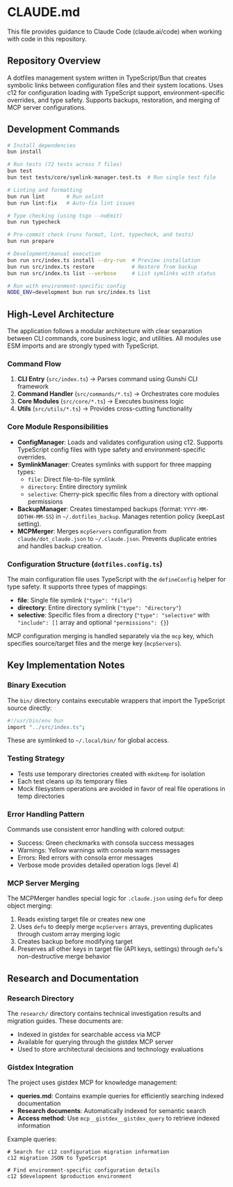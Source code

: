 # CLAUDE.md

This file provides guidance to Claude Code (claude.ai/code) when working with code in this repository.

## Repository Overview

A dotfiles management system written in TypeScript/Bun that creates symbolic links between configuration files and their system locations. Uses c12 for configuration loading with TypeScript support, environment-specific overrides, and type safety. Supports backups, restoration, and merging of MCP server configurations.

## Development Commands

```bash
# Install dependencies
bun install

# Run tests (72 tests across 7 files)
bun test
bun test tests/core/symlink-manager.test.ts  # Run single test file

# Linting and formatting
bun run lint       # Run oxlint
bun run lint:fix   # Auto-fix lint issues

# Type checking (using tsgo --noEmit)
bun run typecheck

# Pre-commit check (runs format, lint, typecheck, and tests)
bun run prepare

# Development/manual execution
bun run src/index.ts install --dry-run  # Preview installation
bun run src/index.ts restore            # Restore from backup
bun run src/index.ts list --verbose     # List symlinks with status

# Run with environment-specific config
NODE_ENV=development bun run src/index.ts list
```

## High-Level Architecture

The application follows a modular architecture with clear separation between CLI commands, core business logic, and utilities. All modules use ESM imports and are strongly typed with TypeScript.

### Command Flow

1. **CLI Entry** (`src/index.ts`) → Parses command using Gunshi CLI framework
2. **Command Handler** (`src/commands/*.ts`) → Orchestrates core modules
3. **Core Modules** (`src/core/*.ts`) → Executes business logic
4. **Utils** (`src/utils/*.ts`) → Provides cross-cutting functionality

### Core Module Responsibilities

- **ConfigManager**: Loads and validates configuration using c12. Supports TypeScript config files with type safety and environment-specific overrides.
- **SymlinkManager**: Creates symlinks with support for three mapping types:
  - `file`: Direct file-to-file symlink
  - `directory`: Entire directory symlink
  - `selective`: Cherry-pick specific files from a directory with optional permissions
- **BackupManager**: Creates timestamped backups (format: `YYYY-MM-DDTHH-MM-SS`) in `~/.dotfiles_backup`. Manages retention policy (keepLast setting).
- **MCPMerger**: Merges `mcpServers` configuration from `claude/dot_claude.json` to `~/.claude.json`. Prevents duplicate entries and handles backup creation.

### Configuration Structure (`dotfiles.config.ts`)

The main configuration file uses TypeScript with the `defineConfig` helper for type safety. It supports three types of mappings:

- **file**: Single file symlink (`"type": "file"`)
- **directory**: Entire directory symlink (`"type": "directory"`)
- **selective**: Specific files from a directory (`"type": "selective"` with `"include": []` array and optional `"permissions": {}`)

MCP configuration merging is handled separately via the `mcp` key, which specifies source/target files and the merge key (`mcpServers`).

## Key Implementation Notes

### Binary Execution

The `bin/` directory contains executable wrappers that import the TypeScript source directly:

```bash
#!/usr/bin/env bun
import "../src/index.ts";
```

These are symlinked to `~/.local/bin/` for global access.

### Testing Strategy

- Tests use temporary directories created with `mkdtemp` for isolation
- Each test cleans up its temporary files
- Mock filesystem operations are avoided in favor of real file operations in temp directories

### Error Handling Pattern

Commands use consistent error handling with colored output:

- Success: Green checkmarks with consola success messages
- Warnings: Yellow warnings with consola warn messages
- Errors: Red errors with consola error messages
- Verbose mode provides detailed operation logs (level 4)

### MCP Server Merging

The MCPMerger handles special logic for `.claude.json` using `defu` for deep object merging:

1. Reads existing target file or creates new one
2. Uses `defu` to deeply merge `mcpServers` arrays, preventing duplicates through custom array merging logic
3. Creates backup before modifying target
4. Preserves all other keys in target file (API keys, settings) through `defu`'s non-destructive merge behavior

## Research and Documentation

### Research Directory

The `research/` directory contains technical investigation results and migration guides. These documents are:

- Indexed in gistdex for searchable access via MCP
- Available for querying through the gistdex MCP server
- Used to store architectural decisions and technology evaluations

### Gistdex Integration

The project uses gistdex MCP for knowledge management:

- **queries.md**: Contains example queries for efficiently searching indexed documentation
- **Research documents**: Automatically indexed for semantic search
- **Access method**: Use `mcp__gistdex__gistdex_query` to retrieve indexed information

Example queries:

```
# Search for c12 configuration migration information
c12 migration JSON to TypeScript

# Find environment-specific configuration details
c12 $development $production environment
```
